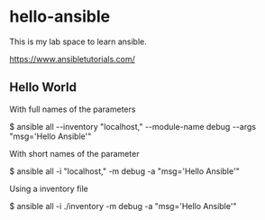 # hello-ansible

This is my lab space to learn ansible.

https://www.ansibletutorials.com/


## Hello World


With full names of the parameters

$ ansible all --inventory "localhost," --module-name debug --args "msg='Hello Ansible'"

With short names of the parameter

$ ansible all -i "localhost," -m debug -a "msg='Hello Ansible'"

Using a inventory file

$ ansible all -i ./inventory -m debug -a "msg='Hello Ansible'"


